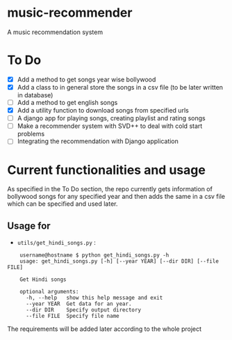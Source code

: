 # music-recommender
A music recommendation system 

# To Do
- [x] Add a method to get songs year wise bollywood
- [x] Add a class to in general store the songs in a csv file (to be later written in database)
- [ ] Add a method to get english songs
- [x] Add a utility function to download songs from specified urls
- [ ] A django app for playing songs, creating playlist and rating songs
- [ ] Make a recommender system with SVD++ to deal with cold start problems
- [ ] Integrating the recommendation with Django application

# Current functionalities and usage

As specified in the To Do section, the repo currently gets information of bollywood songs for any specified year and then adds the same in a csv file which can be specified and used later.

## Usage for 
- ```utils/get_hindi_songs.py``` :
```
    username@hostname $ python get_hindi_songs.py -h
    usage: get_hindi_songs.py [-h] [--year YEAR] [--dir DIR] [--file FILE]

    Get Hindi songs

    optional arguments:
      -h, --help   show this help message and exit
      --year YEAR  Get data for an year.
      --dir DIR    Specify output directory
      --file FILE  Specify file name
 ```
 
 The requirements will be added later according to the whole project

